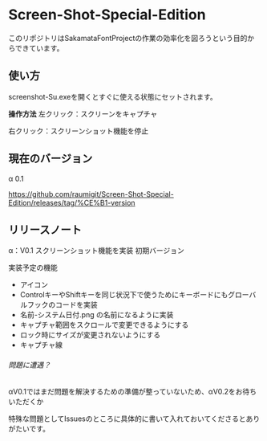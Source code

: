 # Screen-Shot-Special-Edition

このリポジトリはSakamataFontProjectの作業の効率化を図ろうという目的からできています。

## 使い方
screenshot-Su.exeを開くとすぐに使える状態にセットされます。

**操作方法**
 左クリック：スクリーンをキャプチャ
 
 右クリック：スクリーンショット機能を停止

## 現在のバージョン
α 0.1

 https://github.com/raumigit/Screen-Shot-Special-Edition/releases/tag/%CE%B1-version

## リリースノート
α：V0.1
 スクリーンショット機能を実装
 初期バージョン

実装予定の機能
- アイコン
- ControlキーやShiftキーを同じ状況下で使うためにキーボードにもグローバルフックのコードを実装
- 名前-システム日付.png の名前になるように実装
- キャプチャ範囲をスクロールで変更できるようにする
- ロック時にサイズが変更されないようにする
- キャプチャ線

###### 問題に遭遇？
αV0.1ではまだ問題を解決するための準備が整っていないため、αV0.2をお待ちいただくか

 特殊な問題としてIssuesのところに具体的に書いて入れておいてくださるとありがたいです。

